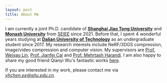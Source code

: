 ```yaml
---
layout: post
title: About Me
---
```

I am currently a joint Ph.D. candidate of **[Shanghai Jiao Tong University](https://www.sjtu.edu.cn)** and **[Monash University](https://www.monash.edu)** from [SEIEE](https://www.seiee.sjtu.edu.cn) since 2021. 
Before that, I spent 4 wonderful years studying at **[Dalian University of Technology](https://www.dlut.edu.cn)** as an undergraduate student since 2017.
My research interests include NeRF/3DGS compression, image/video compression and computer vision.
My supervisors are [Prof. Weiyao Lin](https://weiyaolin.github.io), [Prof. Jianfei Cai](https://jianfei-cai.github.io) and [Prof. Mehrtash Harandi](https://sites.google.com/site/mehrtashharandi/).
I am also happy to share my good friend Qianyi Wu's fantastic works [here](https://qianyiwu.github.io). 

If you are interested in my work, please contact me via *<yhchen.ee@sjtu.edu.cn>*.


